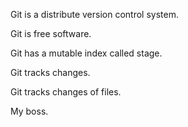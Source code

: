 Git is a distribute version control system.

Git is free software.

Git has a mutable index called stage.

Git tracks changes.

Git tracks changes of files.

My boss.